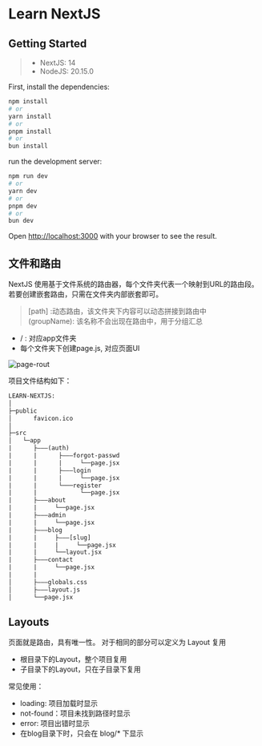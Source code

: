 # Learn NextJS

## Getting Started

>- NextJS: 14
>- NodeJS: 20.15.0

First, install the dependencies:

```bash
npm install
# or
yarn install
# or
pnpm install
# or
bun install
```

run the development server:

```bash
npm run dev
# or
yarn dev
# or
pnpm dev
# or
bun dev
```

Open [http://localhost:3000](http://localhost:3000) with your browser to see the result.

## 文件和路由

NextJS 使用基于文件系统的路由器，每个文件夹代表一个映射到URL的路由段。
若要创建嵌套路由，只需在文件夹内部嵌套即可。

>\[path\] :动态路由，该文件夹下内容可以动态拼接到路由中 </br>
> (groupName): 该名称不会出现在路由中，用于分组汇总 </br>

- / : 对应app文件夹
- 每个文件夹下创建page.js, 对应页面UI

![page-rout](https://image.fu-jw.com/img/2024/06/26/667bf0fa833e6.webp)

项目文件结构如下：

```txt
LEARN-NEXTJS:
│              
├─public
│      favicon.ico
│      
├─src
│   └─app
|      ├———(auth)
|      |      ├———forgot-passwd
|      |      |     └──page.jsx
|      |      ├———login
|      |      |     └──page.jsx
|      |      └───register
|      |            └──page.jsx
|      ├———about
|      |     └──page.jsx
|      ├———admin
|      |     └──page.jsx
|      ├———blog
|      |     ├———[slug]
|      |     |     └──page.jsx
|      |     └──layout.jsx
|      ├———contact
|      |     └──page.jsx
|      |
│      ├———globals.css
│      ├———layout.js
│      └──page.jsx

```

## Layouts

页面就是路由，具有唯一性。
对于相同的部分可以定义为 Layout 复用

- 根目录下的Layout，整个项目复用
- 子目录下的Layout，只在子目录下复用

常见使用：

- loading: 项目加载时显示
- not-found：项目未找到路径时显示
- error: 项目出错时显示
- 在blog目录下时，只会在 blog/* 下显示
